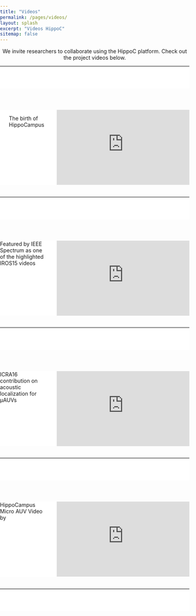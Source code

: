```yaml
---
title: "Videos"
permalink: /pages/videos/
layout: splash
excerpt: "Videos HippoC"
sitemap: false
---
```

<style>
  body{
    margin: 0;
    padding: 0;
  }
  .wrapper{
    width: 100%;
    margin: 0 auto;
  }
  .header {
    height: 60px;
    background-color: white;
}
.contentwrap {
    background-color: white
}
.contentwrap:after {
    content: ".";
    display: block;
    clear: both;
    visibility: hidden;
    line-height: 0;
    height: 0;
}
.navArea {
    float: left;
    width: 25%;
    background-color: white;
    margin: 0 0 0 0;
    padding: 0;
}
.contentArea {
    float: right;
     width: 70%;
    background-color: white;
    margin: 0;
    padding: 0;
}
.footer {
    background-color: white;
    height: 20px;
    clear: both;
}
 .video-container {
  clear:left;
  position:relative;
	padding-bottom:56.25%;
	padding-top:1px;
	height:0;
  overflow:hidden;
  }
  
  .video-container iframe, div.video-container object, div.video-container embed {
	position:absolute;
  float:right;
  top:0;
	right:0;
	width:100%;
	height:100%;
} 

hr {
  background-color:#000000;
  color:#000000;
  border:#000000;
  height:1px;
}

</style>

<p align="center">We invite researchers to collaborate using the HippoC platform. Check out the project videos below.</p>
<p line-height="3em"> </p>
<div class="wrapper">
  <header class="header"><hr><br></header>
    <section class="contentwrap">
    <nav class="navArea"><ul>The birth of HippoCampus</ul></nav>
      <article class="contentArea">
      <div class="video-container">
      <iframe width="560" height="315" src="https://www.youtube.com/embed/1y6KvrMqoo0" frameborder="0" allowfullscreen></iframe>
    </div>
      </article>
    </section>
   <!-- <div class="footer"><p style="font-size: 0.5px;"><br></p><hr></div> -->
</div>
<br>
<div class="wrapper">
  <header class="header"><hr></header>
    <section class="contentwrap">
      <nav class="navArea">Featured by IEEE Spectrum as one of the highlighted IROS15 videos</nav>
      <article class="contentArea">
      <div class="video-container">
      <iframe width="560" height="315" src="https://www.youtube.com/embed/9-VLE_Jn3u4" frameborder="0" allowfullscreen></iframe>
    </div>
      </article>
    </section>
  <!--  <div class="footer"><p style="font-size: 0.5px;"><br></p><hr></div> -->
</div>

<br>
<div class="wrapper">
  <header class="header"><hr></header>
    <section class="contentwrap">
      <nav class="navArea">ICRA16 contribution on acoustic localization for µAUVs</nav>
      <article class="contentArea">
      <div class="video-container">
      <iframe width="560" height="315" src="https://www.youtube.com/embed/5GqnwYsQp0M" frameborder="0" allowfullscreen></iframe>
    </div>
      </article>
    </section>
  <!--  <div class="footer"><p style="font-size: 0.5px;"><br></p><hr></div> -->
</div>

<br>
<div class="wrapper">
 <header class="header"><hr></header> 
    <section class="contentwrap">
      <nav class="navArea">HippoCampus Micro AUV Video by</nav>
      <article class="contentArea">
      <div class="video-container">
      <iframe width="560" height="315" src="https://www.youtube.com/embed/PrH_exw1WXw" frameborder="0" allowfullscreen></iframe>
    </div>
      </article>
    </section>
    <!-- <div class="footer"><p style="font-size: 0.5px;"><br></p><hr></div> -->
</div>

<br>
<div class="wrapper">
 <header class="header"><hr></header> 
</div>

